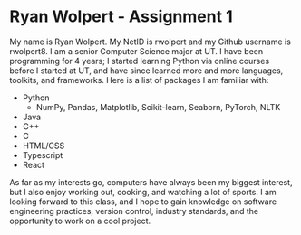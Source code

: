# Ryan Wolpert - Assignment 1 #

My name is Ryan Wolpert. My NetID is rwolpert and my Github username is rwolpert8. I am a senior Computer Science major at UT. I have been programming for 4 years; I started learning Python via online courses before I started at UT, and have since learned more and more languages, toolkits, and frameworks. Here is a list of packages I am familiar with: 
* Python
    - NumPy, Pandas, Matplotlib, Scikit-learn, Seaborn, PyTorch, NLTK
* Java
* C++
* C
* HTML/CSS
* Typescript
* React

As far as my interests go, computers have always been my biggest interest, but I also enjoy working out, cooking, and watching a lot of sports. I am looking forward to this class, and I hope to gain knowledge on software engineering practices, version control, industry standards, and the opportunity to work on a cool project.